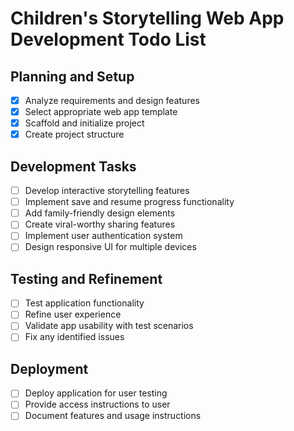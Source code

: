 # Children's Storytelling Web App Development Todo List

## Planning and Setup
- [x] Analyze requirements and design features
- [x] Select appropriate web app template
- [x] Scaffold and initialize project
- [x] Create project structure

## Development Tasks
- [ ] Develop interactive storytelling features
- [ ] Implement save and resume progress functionality
- [ ] Add family-friendly design elements
- [ ] Create viral-worthy sharing features
- [ ] Implement user authentication system
- [ ] Design responsive UI for multiple devices

## Testing and Refinement
- [ ] Test application functionality
- [ ] Refine user experience
- [ ] Validate app usability with test scenarios
- [ ] Fix any identified issues

## Deployment
- [ ] Deploy application for user testing
- [ ] Provide access instructions to user
- [ ] Document features and usage instructions
